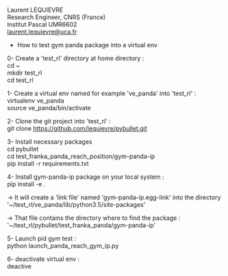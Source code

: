 Laurent LEQUIEVRE<br/>
Research Engineer, CNRS (France)<br/>
Institut Pascal UMR6602<br/>
laurent.lequievre@uca.fr<br/>

* How to test gym panda package into a virtual env

0- Create a 'test_rl' directory at home directory :<br/>
cd ~<br/>
mkdir test_rl<br/>
cd test_rl<br/>

1- Create a virtual env named for example 've_panda' into 'test_rl' :<br/>
virtualenv ve_panda<br/>
source ve_panda/bin/activate<br/>

2- Clone the git project into 'test_rl' :<br/>
git clone https://github.com/lequievre/pybullet.git<br/>

3- Install necessary packages<br/>
cd pybullet<br/>
cd test_franka_panda_reach_position/gym-panda-ip<br/>
pip install -r requirements.txt<br/>

4- Install gym-panda-ip package on your local system :<br/>
pip install -e .<br/>

-> It will create a 'link file' named 'gym-panda-ip.egg-link' into the directory '~/test_rl/ve_panda/lib/python3.5/site-packages'<br/>

-> That file contains the directory where to find the package : '~/test_rl/pybullet/test_franka_panda/gym-panda-ip'<br/>

5- Launch pid gym test :<br/>
python launch_panda_reach_gym_ip.py<br/>

6- deactivate virtual env :<br/>
deactive<br/>



